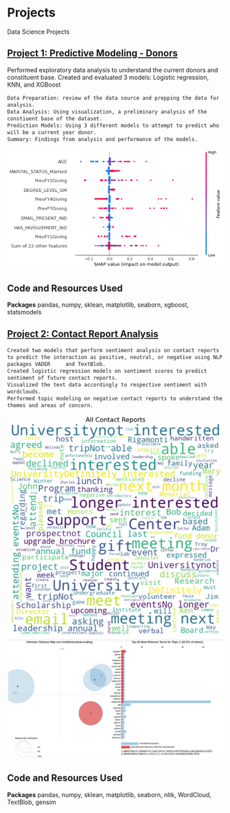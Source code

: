 # Projects
Data Science Projects

## [Project 1: Predictive Modeling - Donors](https://github.com/ngockle/Projects/tree/master/Donors%20Models)

Performed exploratory data analysis to understand the current donors and constituent base.
Created and evaluated 3 models: Logistic regression, KNN, and XGBoost

    Data Preparation: review of the data source and prepping the data for analysis.
    Data Analysis: Using visualization, a preliminary analysis of the constiuent base of the dataset.
    Prediction Models: Using 3 different models to attempt to predict who will be a current year donor.
    Summary: Findings from analysis and performance of the models.

![](https://github.com/ngockle/Projects/blob/master/images/xgboost%20donors%20prediction.png)

## Code and Resources Used
**Packages** pandas, numpy, sklean, matplotlib, seaborn, xgboost, statsmodels

## [Project 2: Contact Report Analysis](https://github.com/ngockle/Projects/tree/master/Contact%20Report%20Analysis)

    Created two models that perform sentiment analysis on contact reports to predict the interaction as positive, neutral, or negative using NLP packages VADER     and TextBlob.
    Created logistic regression models on sentiment scores to predict sentiment of future contact reports.
    Visualized the text data accordingly to respective sentiment with wordclouds.
    Performed topic modeling on negative contact reports to understand the themes and areas of concern.

![](https://github.com/ngockle/Projects/blob/master/images/all%20contact%20reports.png)
![](https://github.com/ngockle/Projects/blob/master/images/LDA%20-%20Negative%20contact%20reports.png)

## Code and Resources Used
**Packages** pandas, numpy, sklean, matplotlib, seaborn, nltk, WordCloud, TextBlob, gensim
